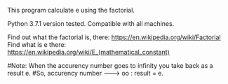 This program calculate e using the factorial.

Python 3.7.1 version tested.
Compatible with all machines.

Find out what the factorial is, there: https://en.wikipedia.org/wiki/Factorial
Find what is e there: https://en.wikipedia.org/wiki/E_(mathematical_constant)

#Note: When the accurency number goes to infinity you take back as a result e.
#So, accurency number ---> oo : result = e.

